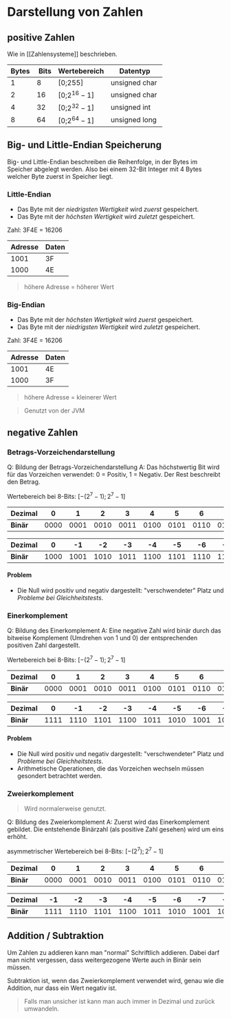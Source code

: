 # Darstellung von Zahlen

## positive Zahlen

Wie in [[Zahlensysteme]] beschrieben.

| Bytes | Bits | Wertebereich | Datentyp |
| - | - | - | - |
| 1 | 8 | [0;255] | unsigned char |
| 2 | 16 | [0;$2^{16}-1$] | unsigned char |
| 4 | 32 | [0;$2^{32}-1$] | unsigned int |
| 8 | 64 | [0;$2^{64}-1$] | unsigned long |

## Big- und Little-Endian Speicherung

Big- und Little-Endian beschreiben die Reihenfolge, in der Bytes im Speicher abgelegt werden. Also bei einem 32-Bit Integer mit 4 Bytes welcher Byte zuerst in Speicher liegt.

### Little-Endian

- Das Byte mit der *niedrigsten Wertigkeit* wird *zuerst* gespeichert.
- Das Byte mit der *höchsten Wertigkeit* wird *zuletzt* gespeichert.

Zahl: 3F4E = 16206

| Adresse | Daten |
| --- | --- |
| 1001 | 3F |
| 1000 | 4E |

> höhere Adresse = höherer Wert

### Big-Endian

- Das Byte mit der *höchsten Wertigkeit* wird *zuerst* gespeichert.
- Das Byte mit der *niedrigsten Wertigkeit* wird *zuletzt* gespeichert.

Zahl: 3F4E = 16206

| Adresse | Daten |
| --- | --- |
| 1001 | 4E |
| 1000 | 3F |

> höhere Adresse = kleinerer Wert

> Genutzt von der JVM

## negative Zahlen

### Betrags-Vorzeichendarstellung

Q: Bildung der Betrags-Vorzeichendarstellung
A: Das höchstwertig Bit wird für das Vorzeichen verwendet: 0 = Positiv, 1 = Negativ. Der Rest beschreibt den Betrag.
<!--ID: 1759171198426-->


Wertebereich bei 8-Bits: $[- (2^{7} - 1); 2^{7} - 1]$

|**Dezimal**|0|1|2|3|4|5|6|7|
|---|---|---|---|---|---|---|---|---|
|**Binär**|0000|0001|0010|0011|0100|0101|0110|0111|

|**Dezimal**|0|-1|-2|-3|-4|-5|-6|-7|
|---|---|---|---|---|---|---|---|---|
|**Binär**|1000|1001|1010|1011|1100|1101|1110|1111|

#### Problem

- Die Null wird positiv und negativ dargestellt: "verschwendeter" Platz und *Probleme bei Gleichheitstests*.

### Einerkomplement

Q: Bildung des Einerkomplement
A: Eine negative Zahl wird binär durch das bitweise Komplement (Umdrehen von 1 und 0) der entsprechenden positiven Zahl dargestellt.
<!--ID: 1759171198429-->


Wertebereich bei 8-Bits: $[- (2^{7} - 1); 2^{7} - 1]$

| **Dezimal** | 0 | 1 | 2 | 3 | 4 | 5 | 6 | 7 |
|-------------|-----|-----|-----|-----|-----|-----|-----|-----|
| **Binär** | 0000| 0001| 0010| 0011| 0100| 0101| 0110| 0111|

| **Dezimal** | 0 | -1 | -2 | -3 | -4 | -5 | -6 | -7 |
|---|---|-----|-----|-----|-----|-----|-----|---|
| **Binär** | 1111| 1110| 1101| 1100| 1011| 1010| 1001|1000|

#### Problem

- Die Null wird positiv und negativ dargestellt: "verschwendeter" Platz und *Probleme bei Gleichheitstests*.
- Arithmetische Operationen, die das Vorzeichen wechseln müssen gesondert betrachtet werden.

### Zweierkomplement

> Wird normalerweise genutzt.

Q: Bildung des Zweierkomplement
A: Zuerst wird das Einerkomplement gebildet. Die entstehende Binärzahl (als positive Zahl gesehen) wird um eins erhöht.
<!--ID: 1759169795306-->

asymmetrischer  Wertebereich bei 8-Bits: $[- (2^{7}); 2^{7} - 1]$

| **Dezimal** | 0 | 1 | 2 | 3 | 4 | 5 | 6 | 7 |
|-------------|-----|-----|-----|-----|-----|-----|-----|-----|
| **Binär** | 0000| 0001| 0010| 0011| 0100| 0101| 0110| 0111|

| **Dezimal** | -1 | -2 | -3 | -4 | -5 | -6 | -7 | -8 |
|---|---|-----|-----|-----|-----|-----|-----|-----|
| **Binär** | 1111| 1110| 1101| 1100| 1011| 1010| 1001|1000|

## Addition / Subtraktion

Um Zahlen zu addieren kann man "normal" Schriftlich addieren. Dabei darf man nicht vergessen, dass weitergezogene Werte auch in Binär sein müssen.

Subtraktion ist, wenn das Zweierkomplement verwendet wird, genau wie die Addition, nur dass ein Wert negativ ist.

> Falls man unsicher ist kann man auch immer in Dezimal und zurück umwandeln.